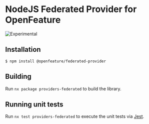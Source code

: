 # NodeJS Federated Provider for OpenFeature

![Experimental](https://img.shields.io/badge/experimental-breaking%20changes%20allowed-yellow)

## Installation

```
$ npm install @openfeature/federated-provider
```

## Building

Run `nx package providers-federated` to build the library.

## Running unit tests

Run `nx test providers-federated` to execute the unit tests via [Jest](https://jestjs.io).
